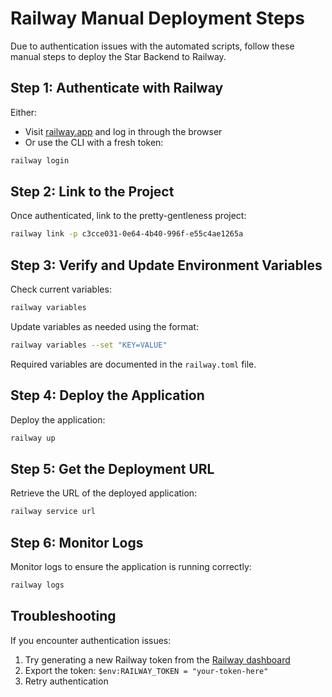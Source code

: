 # Railway Manual Deployment Steps

Due to authentication issues with the automated scripts, follow these manual steps to deploy the Star Backend to Railway.

## Step 1: Authenticate with Railway

Either:

- Visit [railway.app](https://railway.app) and log in through the browser
- Or use the CLI with a fresh token:

```bash
railway login
```

## Step 2: Link to the Project

Once authenticated, link to the pretty-gentleness project:

```bash
railway link -p c3cce031-0e64-4b40-996f-e55c4ae1265a
```

## Step 3: Verify and Update Environment Variables

Check current variables:

```bash
railway variables
```

Update variables as needed using the format:

```bash
railway variables --set "KEY=VALUE"
```

Required variables are documented in the `railway.toml` file.

## Step 4: Deploy the Application

Deploy the application:

```bash
railway up
```

## Step 5: Get the Deployment URL

Retrieve the URL of the deployed application:

```bash
railway service url
```

## Step 6: Monitor Logs

Monitor logs to ensure the application is running correctly:

```bash
railway logs
```

## Troubleshooting

If you encounter authentication issues:

1. Try generating a new Railway token from the [Railway dashboard](https://railway.app)
2. Export the token: `$env:RAILWAY_TOKEN = "your-token-here"`
3. Retry authentication 
 